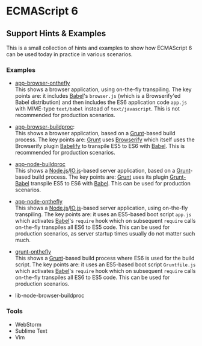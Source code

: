 
# ECMAScript 6

## Support Hints &amp; Examples

This is a small collection of hints and examples to show how ECMAScript 6
can be used today in practice in various scenarios.

### Examples

- [app-browser-onthefly](./app-browser-onthefly/)<br/>
  This shows a browser application, using on-the-fly transpiling.
  The key points are: it includes [Babel](http://babeljs.io/)'s
  `browser.js` (which is a Browserify'ed Babel distribution)
  and then includes the ES6 application code `app.js` with
  MIME-type `text/babel` instead of `text/javascript`.
  This is not recommended for production scenarios.

- [app-browser-buildproc](./app-browser-buildproc/):<br/>
  This shows a browser application, based on a [Grunt](http://gruntjs.com/)-based build process.
  The key points are: [Grunt](http://gruntjs.com/) uses
  [Browserify](http://browserify.org/) which itself uses the Browserify
  plugin [Babelify](https://github.com/babel/babelify) to transpile ES5
  to ES6 with [Babel](http://babeljs.io/).
  This is recommended for production scenarios.

- [app-node-buildproc](./app-node-buildproc/)<br/>
  This shows a [Node.js](http://nodejs.org/)/[IO.js](http://iojs.org)-based server application,
  based on a [Grunt](http://gruntjs.com/)-based build process.
  The key points are: [Grunt](http://gruntjs.com/) uses its plugin
  [Grunt-Babel]([https://www.npmjs.com/package/grunt-babel) transpile
  ES5 to ES6 with [Babel](http://babeljs.io/).
  This can be used for production scenarios.

- [app-node-onthefly](./app-node-onthefly/)<br/>
  This shows a [Node.js](http://nodejs.org/)/[IO.js](http://iojs.org)-based server application,
  using on-the-fly transpiling.
  The key points are: it uses an ES5-based boot script `app.js` which
  activates [Babel](http://babeljs.io/)'s `require` hook which on
  subsequent `require` calls on-the-fly transpiles all ES6 to ES5 code.
  This can be used for production scenarios, as server startup times
  usually do not matter such much.

- [grunt-onthefly](./grunt-onthefly/)<br/>
  This shows a [Grunt](http://gruntjs.com/)-based build process where
  ES6 is used for the build script.
  The key points are: it uses an ES5-based boot script `Gruntfile.js` which
  activates [Babel](http://babeljs.io/)'s `require` hook which on
  subsequent `require` calls on-the-fly transpiles all ES6 to ES5 code.
  This can be used for production scenarios.

- lib-node-browser-buildproc

### Tools

- WebStorm
- Sublime Text
- Vim

